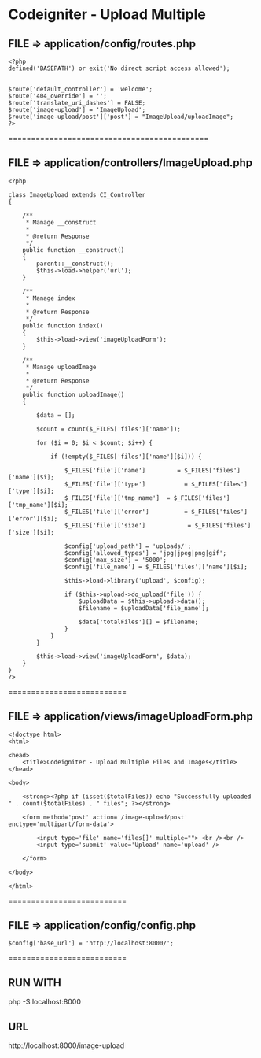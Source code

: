 # Codeigniter - Upload Multiple

## FILE => application/config/routes.php

````
<?php
defined('BASEPATH') or exit('No direct script access allowed');


$route['default_controller'] = 'welcome';
$route['404_override'] = '';
$route['translate_uri_dashes'] = FALSE;
$route['image-upload'] = 'ImageUpload';
$route['image-upload/post']['post'] = "ImageUpload/uploadImage";
?>
````
============================================

## FILE => application/controllers/ImageUpload.php

````
<?php

class ImageUpload extends CI_Controller
{

    /**
     * Manage __construct
     *
     * @return Response
     */
    public function __construct()
    {
        parent::__construct();
        $this->load->helper('url');
    }

    /**
     * Manage index
     *
     * @return Response
     */
    public function index()
    {
        $this->load->view('imageUploadForm');
    }

    /**
     * Manage uploadImage
     *
     * @return Response
     */
    public function uploadImage()
    {

        $data = [];

        $count = count($_FILES['files']['name']);

        for ($i = 0; $i < $count; $i++) {

            if (!empty($_FILES['files']['name'][$i])) {

                $_FILES['file']['name']         = $_FILES['files']['name'][$i];
                $_FILES['file']['type']           = $_FILES['files']['type'][$i];
                $_FILES['file']['tmp_name']  = $_FILES['files']['tmp_name'][$i];
                $_FILES['file']['error']          = $_FILES['files']['error'][$i];
                $_FILES['file']['size']            = $_FILES['files']['size'][$i];

                $config['upload_path'] = 'uploads/';
                $config['allowed_types'] = 'jpg|jpeg|png|gif';
                $config['max_size'] = '5000';
                $config['file_name'] = $_FILES['files']['name'][$i];

                $this->load->library('upload', $config);

                if ($this->upload->do_upload('file')) {
                    $uploadData = $this->upload->data();
                    $filename = $uploadData['file_name'];

                    $data['totalFiles'][] = $filename;
                }
            }
        }

        $this->load->view('imageUploadForm', $data);
    }
}
?>
````
==========================

## FILE => application/views/imageUploadForm.php

````
<!doctype html>
<html>

<head>
    <title>Codeigniter - Upload Multiple Files and Images</title>
</head>

<body>

    <strong><?php if (isset($totalFiles)) echo "Successfully uploaded " . count($totalFiles) . " files"; ?></strong>

    <form method='post' action='/image-upload/post' enctype='multipart/form-data'>

        <input type='file' name='files[]' multiple=""> <br /><br />
        <input type='submit' value='Upload' name='upload' />

    </form>

</body>

</html>
````
==========================

## FILE => application/config/config.php
````
$config['base_url'] = 'http://localhost:8000/';
````

==========================
## RUN WITH

php -S localhost:8000

## URL

http://localhost:8000/image-upload


